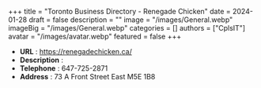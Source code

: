 +++
title = "Toronto Business Directory - Renegade Chicken"
date = 2024-01-28
draft = false
description = ""
image = "/images/General.webp"
imageBig = "/images/General.webp"
categories = []
authors = ["CplsIT"]
avatar = "/images/avatar.webp"
featured = false
+++


* **URL** :  https://renegadechicken.ca/
* **Description** : 
* **Telephone** : 647-725-2871
* **Address** : 73 A Front Street East M5E 1B8
